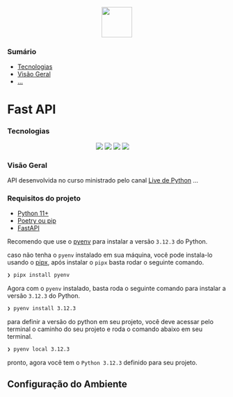 <p align="center">
  <img height="70px" src="https://fastapi.tiangolo.com/img/logo-margin/logo-teal.png">
</p>


<h3>Sumário</h3>


<p id="roadmap"> 
  <ul>
    <li> <a href="#techs">Tecnologias</a></li>
    <li> <a href="#id1">  Visão Geral</a> </li>
    <li> <a href="#id2">  ...</a> </li>
  </ul>
</p>

# Fast API

<h3  id="techs">Tecnologias</h3>

<p align=center> <img src="https://img.shields.io/badge/python-3670A0?style=for-the-badge&logo=python&logoColor=ffdd54"> <img src="https://img.shields.io/badge/git-%23F05033.svg?style=for-the-badge&logo=git&logoColor=white">  <img src="https://img.shields.io/badge/fastapi-109989?style=for-the-badge&logo=FASTAPI&logoColor=white">  <img src=" https://img.shields.io/badge/pytest-3670A0?style=for-the-badge&logo=pytest&logoColor=cyan">  <img src=" ">  <img src=" ">  <img src=" ">  <img src="">  <img src=" ">
  </ul>
  <br>
</p>




<h3>Visão Geral</h3>

API desenvolvida no curso ministrado pelo canal [Live de Python](https://www.youtube.com/@Dunossauro) ...


<h3>Requisitos do projeto</h3>


<ul>
    <li> <a href="#techs">Python 11+</a></li>
    <li> <a href="#id1">  Poetry ou pip</a> </li>
    <li> <a href="#id2"> FastAPI</a> </li>
  </ul>

Recomendo que use o [pyenv](https://github.com/pyenv/pyenv) para instalar a versão `3.12.3` do Python.

caso não tenha o `pyenv`  instalado em sua máquina, você pode instala-lo usando o [pipx](https://github.com/pypa/pipx), após instalar o `pipx` basta rodar o seguinte comando.

```bash
❯ pipx install pyenv
```

Agora com o `pyenv` instalado, basta roda o seguinte comando para instalar a versão `3.12.3` do Python.

```bash
❯ pyenv install 3.12.3
```

para definir a versão do python em seu projeto, você deve acessar pelo terminal o caminho do seu projeto e roda o comando abaixo em seu terminal.


```bash
❯ pyenv local 3.12.3 
```

pronto, agora você tem o `Python 3.12.3` definido para  seu projeto.

<h2>Configuração do Ambiente</h2>


